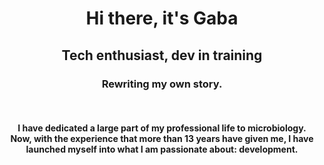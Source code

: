 <h1 align="center">Hi there, it's Gaba</h1>
<h2 align="center">Tech enthusiast, dev in training</h2>
<h3 align="center">Rewriting my own story.</h3><br>
<h4 align="center">
  I have dedicated a large part of my professional life to microbiology.<br>
  Now, with the experience that more than 13 years have given me, I have launched myself into what I am passionate about: <strong>development</strong>.    
</h4>



<!--
**xGaba/xGaba** is a ✨ _special_ ✨ repository because its `README.md` (this file) appears on your GitHub profile.

Here are some ideas to get you started:

- 🔭 I’m currently working on ...
- 🌱 I’m currently learning ...
- 👯 I’m looking to collaborate on ...
- 🤔 I’m looking for help with ...
- 💬 Ask me about ...
- 📫 How to reach me: ...
- 😄 Pronouns: ...
- ⚡ Fun fact: ...
-->
